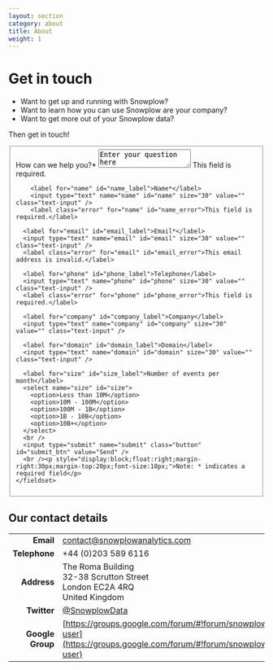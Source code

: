 ```yaml
---
layout: section
category: about
title: About
weight: 1
---
```


# Get in touch

* Want to get up and running with Snowplow?  
* Want to learn how you can use Snowplow are your company?  
* Want to get more out of your Snowplow data?  

Then get in touch!  

<div id="contact_form">
<form name="contact" action="">
	<fieldset>
		<label for="question" id="question_label">How can we help you?*</label>
		<textarea name="question" id="question">Enter your question here</textarea>
		<label class="error" for="name" id="question_error">This field is required.</label>

		<label for="name" id="name_label">Name*</label>
		<input type="text" name="name" id="name" size="30" value="" class="text-input" />
		<label class="error" for="name" id="name_error">This field is required.</label>
	  
	  <label for="email" id="email_label">Email*</label>
	  <input type="text" name="email" id="email" size="30" value="" class="text-input" />
	  <label class="error" for="email" id="email_error">This email address is invalid.</label>
	  
	  <label for="phone" id="phone_label">Telephone</label>
	  <input type="text" name="phone" id="phone" size="30" value="" class="text-input" />
	  <label class="error" for="phone" id="phone_error">This field is required.</label>
	  
	  <label for="company" id="company_label">Company</label>
	  <input type="text" name="company" id="company" size="30" value="" class="text-input" />

	  <label for="domain" id="domain_label">Domain</label>
	  <input type="text" name="domain" id="domain" size="30" value="" class="text-input" />

	  <label for="size" id="size_label">Number of events per month</label>
	  <select name="size" id="size">
	  	<option>Less than 10M</option>
	  	<option>10M - 100M</option>
	  	<option>100M - 1B</option>
	  	<option>1B - 10B</option>
	  	<option>10B+</option>
	  </select>
	  <br />
	  <input type="submit" name="submit" class="button" id="submit_btn" value="Send" />
	  <br /><p style="display:block;float:right;margin-right:30px;margin-top:20px;font-size:10px;">Note: * indicates a required field</p>
	</fieldset>

</form>
</div>

## Our contact details

|               |                                      |
|--------------:|:-------------------------------------|
| **Email**     | [contact@snowplowanalytics.com](mailto:contact@snowplowanalytics.com) |
| **Telephone** | +44 (0)203 589 6116                  |
| **Address**   | The Roma Building<br>32-38 Scrutton Street<br>London EC2A 4RQ<br>United Kingdom<br> |
| **Twitter**   | [@SnowplowData][snowplow-on-twitter] |
| **Google Group** | [https://groups.google.com/forum/#!forum/snowplow-user](https://groups.google.com/forum/#!forum/snowplow-user) |





[snowplow-on-twitter]: http://twitter.com/snowplowdata                   